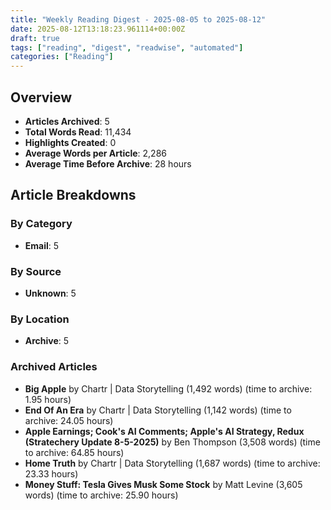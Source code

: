 ```yaml
---
title: "Weekly Reading Digest - 2025-08-05 to 2025-08-12"
date: 2025-08-12T13:18:23.961114+00:00Z
draft: true
tags: ["reading", "digest", "readwise", "automated"]
categories: ["Reading"]
---
```

## Overview

- **Articles Archived**: 5
- **Total Words Read**: 11,434
- **Highlights Created**: 0
- **Average Words per Article**: 2,286
- **Average Time Before Archive**: 28 hours

## Article Breakdowns

### By Category

- **Email**: 5

### By Source

- **Unknown**: 5

### By Location

- **Archive**: 5

### Archived Articles

- **Big Apple** by Chartr | Data Storytelling (1,492 words) (time to archive: 1.95 hours)
- **End Of An Era** by Chartr | Data Storytelling (1,142 words) (time to archive: 24.05 hours)
- **Apple Earnings; Cook's AI Comments; Apple's AI Strategy, Redux (Stratechery Update 8-5-2025)** by Ben Thompson (3,508 words) (time to archive: 64.85 hours)
- **Home Truth** by Chartr | Data Storytelling (1,687 words) (time to archive: 23.33 hours)
- **Money Stuff: Tesla Gives Musk Some Stock** by Matt Levine (3,605 words) (time to archive: 25.90 hours)
